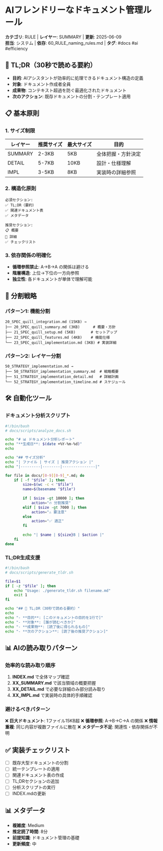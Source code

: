 # AIフレンドリーなドキュメント管理ルール

**カテゴリ**: RULE | **レイヤー**: SUMMARY | **更新**: 2025-06-09  
**担当**: システム | **依存**: 60_RULE_naming_rules.md | **タグ**: #docs #ai #efficiency

## 🎯 TL;DR（30秒で読める要約）

- **目的**: AIアシスタントが効率的に処理できるドキュメント構造の定義
- **対象**: ドキュメント作成者全員  
- **成果物**: コンテキスト超過を防ぐ最適化されたドキュメント
- **次のアクション**: 既存ドキュメントの分割・テンプレート適用

## 📋 基本原則

### 1. サイズ制限

| レイヤー | 推奨サイズ | 最大サイズ | 目的 |
|----------|------------|------------|------|
| SUMMARY | 2-3KB | 5KB | 全体把握・方針決定 |
| DETAIL | 5-7KB | 10KB | 設計・仕様理解 |
| IMPL | 3-5KB | 8KB | 実装時の詳細参照 |

### 2. 構造化原則

```
必須セクション:
✅ TL;DR（要約）
✅ 関連ドキュメント表
✅ メタデータ

推奨セクション:
📋 概要
📝 詳細  
✅ チェックリスト
```

### 3. 依存関係の明確化

- **循環参照禁止**: A→B→A の関係は避ける
- **階層構造**: 上位→下位の一方向参照
- **独立性**: 各ドキュメントが単体で理解可能

## 🔄 分割戦略

### パターン1: 機能分割

```
20_SPEC_quill_integration.md (15KB) →
├── 20_SPEC_quill_summary.md (3KB)      # 概要・方針
├── 21_SPEC_quill_setup.md (5KB)       # セットアップ
├── 22_SPEC_quill_features.md (4KB)    # 機能仕様
└── 23_SPEC_quill_implementation.md (3KB) # 実装詳細
```

### パターン2: レイヤー分割

```
50_STRATEGY_implementation.md →
├── 50_STRATEGY_implementation_summary.md  # 戦略概要
├── 51_STRATEGY_implementation_detail.md   # 詳細計画
└── 52_STRATEGY_implementation_timeline.md # スケジュール
```

## 🛠 自動化ツール

### ドキュメント分析スクリプト

```bash
#!/bin/bash
# docs/scripts/analyze_docs.sh

echo "# 📊 ドキュメント分析レポート"
echo "**生成日**: $(date +%Y-%m-%d)"
echo

echo "## サイズ分析"
echo "| ファイル | サイズ | 推奨アクション |"
echo "|---------|--------|---------------|"

for file in docs/[0-9][0-9]_*.md; do
    if [ -f "$file" ]; then
        size=$(wc -c < "$file")
        name=$(basename "$file")
        
        if [ $size -gt 10000 ]; then
            action="🔥 分割推奨"
        elif [ $size -gt 7000 ]; then
            action="⚠️ 要注意"
        else
            action="✅ 適正"
        fi
        
        echo "| $name | ${size}B | $action |"
    fi
done
```

### TL;DR生成支援

```bash
#!/bin/bash
# docs/scripts/generate_tldr.sh

file=$1
if [ -z "$file" ]; then
    echo "Usage: ./generate_tldr.sh filename.md"
    exit 1
fi

echo "## 🎯 TL;DR（30秒で読める要約）"
echo
echo "- **目的**: [このドキュメントの目的を1行で]"
echo "- **対象**: [誰が読むべきか]"  
echo "- **成果物**: [読了後に得られるもの]"
echo "- **次のアクション**: [読了後の推奨アクション]"
```

## 📊 AIの読み取りパターン

### 効率的な読み取り順序

1. **INDEX.md** で全体マップ確認
2. **XX_SUMMARY.md** で該当領域の概要把握
3. **XX_DETAIL.md** で必要な詳細のみ部分読み取り
4. **XX_IMPL.md** で実装時の具体的手順確認

### 避けるべきパターン

❌ **巨大ドキュメント**: 1ファイル15KB超
❌ **循環参照**: A→B→C→A の関係
❌ **情報重複**: 同じ内容が複数ファイルに散在
❌ **メタデータ不足**: 関連性・依存関係が不明

## ✅ 実装チェックリスト

- [ ] 既存大型ドキュメントの分割
- [ ] 統一テンプレートの適用
- [ ] 関連ドキュメント表の作成
- [ ] TL;DRセクションの追加
- [ ] 分析スクリプトの実行
- [ ] INDEX.mdの更新

## 📊 メタデータ

- **複雑度**: Medium
- **推定読了時間**: 8分
- **前提知識**: ドキュメント管理の基礎
- **更新頻度**: 中 